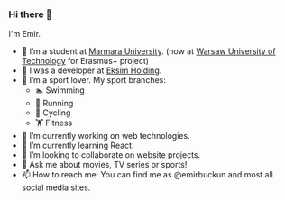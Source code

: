 ### Hi there 👋

I'm Emir.
- 🏫 I’m a student at [Marmara University](https://www.marmara.edu.tr/en). (now at [Warsaw University of Technology](https://www.pw.edu.pl/engpw) for Erasmus+ project)
- 💼 I was a developer at [Eksim Holding](https://www.eksim.com.tr/).
- 🏅 I’m a sport lover. My sport branches:
  - 🏊 Swimming
  - 🏃 Running
  - 🚴 Cycling
  - 🏋️ Fitness
- 🔭 I’m currently working on web technologies.
- 🌱 I’m currently learning React.
- 👯 I’m looking to collaborate on website projects.
- 💬 Ask me about movies, TV series or sports!
- 📫 How to reach me: You can find me as @emirbuckun and most all social media sites.
